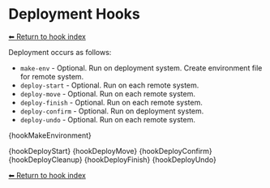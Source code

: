 # Deployment Hooks

[⬅ Return to hook index](index.md)


Deployment occurs as follows:

- `make-env` - Optional. Run on deployment system. Create environment file for remote system.
- `deploy-start` - Optional. Run on each remote system.
- `deploy-move` - Optional. Run on each remote system.
- `deploy-finish` - Optional. Run on each remote system.
- `deploy-confirm` - Optional. Run on deployment system.
- `deploy-undo` - Optional. Run on each remote system.

{hookMakeEnvironment}

{hookDeployStart}
{hookDeployMove}
{hookDeployConfirm}
{hookDeployCleanup}
{hookDeployFinish}
{hookDeployUndo}

[⬅ Return to hook index](index.md)
